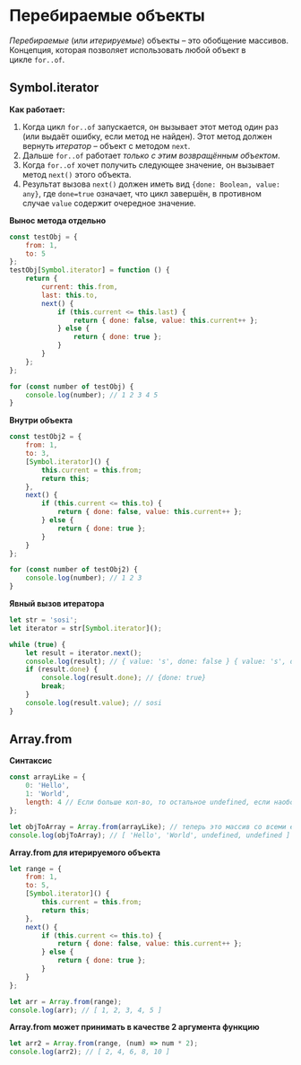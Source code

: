 # Перебираемые объекты
_Перебираемые_ (или _итерируемые_) объекты – это обобщение массивов. Концепция, которая позволяет использовать любой объект в цикле `for..of`.

## Symbol.iterator
**Как работает:**
1.  Когда цикл `for..of` запускается, он вызывает этот метод один раз (или выдаёт ошибку, если метод не найден). Этот метод должен вернуть _итератор_ – объект с методом `next`.
2.  Дальше `for..of` работает _только с этим возвращённым объектом_.
3.  Когда `for..of` хочет получить следующее значение, он вызывает метод `next()` этого объекта.
4.  Результат вызова `next()` должен иметь вид `{done: Boolean, value: any}`, где `done=true` означает, что цикл завершён, в противном случае `value` содержит очередное значение.

**Вынос метода отдельно**
```js
const testObj = {
    from: 1,
    to: 5
};
testObj[Symbol.iterator] = function () {
    return {
        current: this.from,
        last: this.to,
        next() {
            if (this.current <= this.last) {
                return { done: false, value: this.current++ };
            } else {
                return { done: true };
            }
        }
    };
};

for (const number of testObj) {
    console.log(number); // 1 2 3 4 5
}
```
**Внутри объекта**
```js
const testObj2 = {
    from: 1,
    to: 3,
    [Symbol.iterator]() {
        this.current = this.from;
        return this;
    },
    next() {
        if (this.current <= this.to) {
            return { done: false, value: this.current++ };
        } else {
            return { done: true };
        }
    }
};

for (const number of testObj2) {
    console.log(number); // 1 2 3
}
```
**Явный вызов итератора**
```js
let str = 'sosi';
let iterator = str[Symbol.iterator]();

while (true) {
    let result = iterator.next();
    console.log(result); // { value: 's', done: false } { value: 's', done: false } и т.д
    if (result.done) {
        console.log(result.done); // {done: true}
        break;
    }
    console.log(result.value); // sosi
}
```
## Array.from
**Синтаксис**
```js
const arrayLike = {
    0: 'Hello',
    1: 'World',
    length: 4 // Если больше кол-во, то остальное undefined, если наоборот, то последние элементы отбрасываются
};

let objToArray = Array.from(arrayLike); // теперь это массив со всеми его методами
console.log(objToArray); // [ 'Hello', 'World', undefined, undefined ]
```
**Array.from для итерируемого объекта**
```js
let range = {
    from: 1,
    to: 5,
    [Symbol.iterator]() {
        this.current = this.from;
        return this;
    },
    next() {
        if (this.current <= this.to) {
            return { done: false, value: this.current++ };
        } else {
            return { done: true };
        }
    }
};

let arr = Array.from(range);
console.log(arr); // [ 1, 2, 3, 4, 5 ]
```
**Array.from может принимать в качестве 2 аргумента функцию**
```js
let arr2 = Array.from(range, (num) => num * 2);
console.log(arr2); // [ 2, 4, 6, 8, 10 ]
```